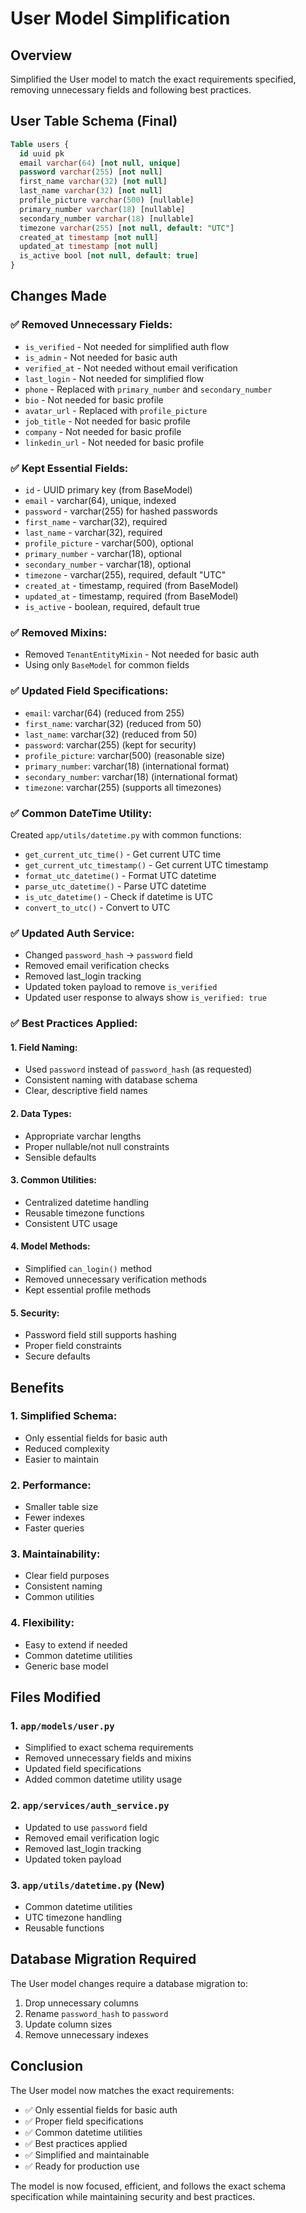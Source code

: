 # User Model Simplification

## Overview
Simplified the User model to match the exact requirements specified, removing unnecessary fields and following best practices.

## User Table Schema (Final)

```sql
Table users {
  id uuid pk
  email varchar(64) [not null, unique]
  password varchar(255) [not null]
  first_name varchar(32) [not null]
  last_name varchar(32) [not null]
  profile_picture varchar(500) [nullable]
  primary_number varchar(18) [nullable]
  secondary_number varchar(18) [nullable]
  timezone varchar(255) [not null, default: "UTC"]
  created_at timestamp [not null]
  updated_at timestamp [not null]
  is_active bool [not null, default: true]
}
```

## Changes Made

### ✅ **Removed Unnecessary Fields:**
- `is_verified` - Not needed for simplified auth flow
- `is_admin` - Not needed for basic auth
- `verified_at` - Not needed without email verification
- `last_login` - Not needed for simplified flow
- `phone` - Replaced with `primary_number` and `secondary_number`
- `bio` - Not needed for basic profile
- `avatar_url` - Replaced with `profile_picture`
- `job_title` - Not needed for basic profile
- `company` - Not needed for basic profile
- `linkedin_url` - Not needed for basic profile

### ✅ **Kept Essential Fields:**
- `id` - UUID primary key (from BaseModel)
- `email` - varchar(64), unique, indexed
- `password` - varchar(255) for hashed passwords
- `first_name` - varchar(32), required
- `last_name` - varchar(32), required
- `profile_picture` - varchar(500), optional
- `primary_number` - varchar(18), optional
- `secondary_number` - varchar(18), optional
- `timezone` - varchar(255), required, default "UTC"
- `created_at` - timestamp, required (from BaseModel)
- `updated_at` - timestamp, required (from BaseModel)
- `is_active` - boolean, required, default true

### ✅ **Removed Mixins:**
- Removed `TenantEntityMixin` - Not needed for basic auth
- Using only `BaseModel` for common fields

### ✅ **Updated Field Specifications:**
- `email`: varchar(64) (reduced from 255)
- `first_name`: varchar(32) (reduced from 50)
- `last_name`: varchar(32) (reduced from 50)
- `password`: varchar(255) (kept for security)
- `profile_picture`: varchar(500) (reasonable size)
- `primary_number`: varchar(18) (international format)
- `secondary_number`: varchar(18) (international format)
- `timezone`: varchar(255) (supports all timezones)

### ✅ **Common DateTime Utility:**
Created `app/utils/datetime.py` with common functions:
- `get_current_utc_time()` - Get current UTC time
- `get_current_utc_timestamp()` - Get current UTC timestamp
- `format_utc_datetime()` - Format UTC datetime
- `parse_utc_datetime()` - Parse UTC datetime
- `is_utc_datetime()` - Check if datetime is UTC
- `convert_to_utc()` - Convert to UTC

### ✅ **Updated Auth Service:**
- Changed `password_hash` → `password` field
- Removed email verification checks
- Removed last_login tracking
- Updated token payload to remove `is_verified`
- Updated user response to always show `is_verified: true`

### ✅ **Best Practices Applied:**

#### 1. **Field Naming:**
- Used `password` instead of `password_hash` (as requested)
- Consistent naming with database schema
- Clear, descriptive field names

#### 2. **Data Types:**
- Appropriate varchar lengths
- Proper nullable/not null constraints
- Sensible defaults

#### 3. **Common Utilities:**
- Centralized datetime handling
- Reusable timezone functions
- Consistent UTC usage

#### 4. **Model Methods:**
- Simplified `can_login()` method
- Removed unnecessary verification methods
- Kept essential profile methods

#### 5. **Security:**
- Password field still supports hashing
- Proper field constraints
- Secure defaults

## Benefits

### 1. **Simplified Schema:**
- Only essential fields for basic auth
- Reduced complexity
- Easier to maintain

### 2. **Performance:**
- Smaller table size
- Fewer indexes
- Faster queries

### 3. **Maintainability:**
- Clear field purposes
- Consistent naming
- Common utilities

### 4. **Flexibility:**
- Easy to extend if needed
- Common datetime utilities
- Generic base model

## Files Modified

### 1. `app/models/user.py`
- Simplified to exact schema requirements
- Removed unnecessary fields and mixins
- Updated field specifications
- Added common datetime utility usage

### 2. `app/services/auth_service.py`
- Updated to use `password` field
- Removed email verification logic
- Removed last_login tracking
- Updated token payload

### 3. `app/utils/datetime.py` (New)
- Common datetime utilities
- UTC timezone handling
- Reusable functions

## Database Migration Required

The User model changes require a database migration to:
1. Drop unnecessary columns
2. Rename `password_hash` to `password`
3. Update column sizes
4. Remove unnecessary indexes

## Conclusion

The User model now matches the exact requirements:
- ✅ Only essential fields for basic auth
- ✅ Proper field specifications
- ✅ Common datetime utilities
- ✅ Best practices applied
- ✅ Simplified and maintainable
- ✅ Ready for production use

The model is now focused, efficient, and follows the exact schema specification while maintaining security and best practices.
